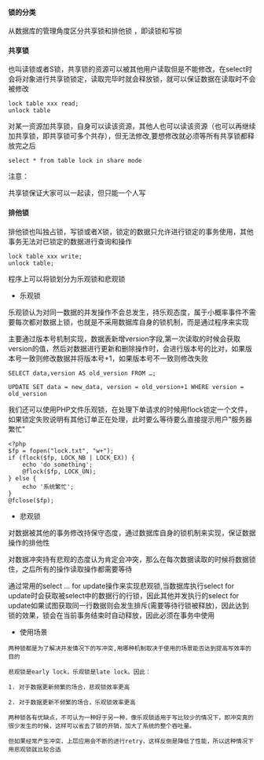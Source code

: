 #### 锁的分类

从数据库的管理角度区分共享锁和排他锁 ，即读锁和写锁

#### 共享锁 

也叫读锁或者S锁，共享锁的资源可以被其他用户读取但是不能修改，在select时会将对象进行共享锁锁定，读取完毕时就会释放锁，就可以保证数据在读取时不会被修改

```
lock table xxx read;
unlock table
```

对某一资源加共享锁，自身可以读该资源，其他人也可以读该资源（也可以再继续加共享锁，即共享锁可多个共存），但无法修改,要想修改就必须等所有共享锁都释放完之后

```
select * from table lock in share mode
```

注意：

共享锁保证大家可以一起读，但只能一个人写

#### 排他锁 

排他锁也叫独占锁，写锁或者X锁，锁定的数据只允许进行锁定的事务使用，其他事务无法对已锁定的数据进行查询和操作

```
lock table xxx write;
unlock table;
```

程序上可以将锁划分为乐观锁和悲观锁

- 乐观锁

乐观锁认为对同一数据的并发操作不会总发生，持乐观态度，属于小概率事件不需要每次都对数据上锁，也就是不采用数据库自身的锁机制，而是通过程序来实现

主要通过版本号机制实现，数据表新增version字段,第一次读取的时候会获取version的值，然后对数据进行更新和删除操作时，会进行版本号的比对，如果版本号一致则修改数据并将版本号+1，如果版本号不一致则修改失败

```
SELECT data,version AS old_version FROM …;

UPDATE SET data = new_data, version = old_version+1 WHERE version = old_version
```

我们还可以使用PHP文件乐观锁，在处理下单请求的时候用flock锁定一个文件，如果锁定失败说明有其他订单正在处理，此时要么等待要么直接提示用户"服务器繁忙"
```
<?php  
$fp = fopen("lock.txt", "w+");   
if (flock($fp, LOCK_NB | LOCK_EX)) {  
    echo 'do something';  
    @flock($fp, LOCK_UN);  
} else {  
    echo '系统繁忙';  
}  
@fclose($fp);  
 ```

- 悲观锁

对数据被其他的事务修改持保守态度，通过数据库自身的锁机制来实现，保证数据操作的排他性

对数据冲突持有悲观的态度认为肯定会冲突，那么在每次数据读取的时候将数据锁住，之后所有的操作读取操作都需要等待

通过常用的select … for update操作来实现悲观锁,当数据库执行select for update时会获取被select中的数据行的行锁，因此其他并发执行的select for update如果试图获取同一行数据则会发生排斥(需要等待行锁被释放)，因此达到锁的效果，锁会在当前事务结束时自动释放，因此必须在事务中使用

- 使用场景
```
两种锁都是为了解决并发情况下的写冲突,用哪种机制取决于使用的场景能否达到提高写效率的目的 

悲观锁是early lock，乐观锁是late lock。因此： 

1. 对于数据更新频繁的场合，悲观锁效率更高 

2. 对于数据更新不频繁的场合，乐观锁效率更高

两种锁各有优缺点，不可认为一种好于另一种，像乐观锁适用于写比较少的情况下，即冲突真的很少发生的时候，这样可以省去了锁的开销，加大了系统的整个吞吐量。

但如果经常产生冲突，上层应用会不断的进行retry，这样反倒是降低了性能，所以这种情况下用悲观锁就比较合适
```